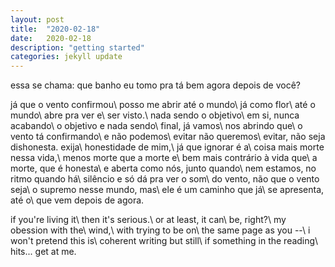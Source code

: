 ```yaml
---
layout: post
title:  "2020-02-18"
date:   2020-02-18
description: "getting started"
categories: jekyll update
---
```

essa se chama: que banho eu tomo pra tá bem agora depois de você?

já que o vento confirmou\\
posso me abrir até o mundo\\
já como flor\\
até o mundo\\
abre pra ver e\\
ser visto.\\
nada sendo o objetivo\\
em si, nunca acabando\\
o objetivo e nada sendo\\
final, já vamos\\
nos abrindo que\\
o vento tá confirmando\\
e não podemos\\
evitar não queremos\\
evitar, não seja dishonesta. exija\\
honestidade de mim,\\
já que ignorar é a\\
coisa mais morte nessa vida,\\
menos morte que a morte e\\
bem mais contrário à vida que\\
a morte, que é honesta\\
e aberta como nós, junto quando\\
nem estamos, no ritmo quando há\\
silêncio e só dá pra ver o som\\
do vento, não que o vento seja\\
o supremo nesse mundo, mas\\
ele é um caminho que já\\
se apresenta, até o\\
que vem depois de agora.

   if you're living it\\
   then it's serious.\\
     or at least, it can\\
   be, right?\\
   my obession with the\\
   wind,\\
     with trying to be on\\
   the same page as you --\\
   i won't pretend this is\\
   coherent writing but still\\
   if something in the reading\\
   hits...   get at me.

